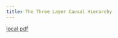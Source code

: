 ```yaml
---
title: The Three Layer Causal Hierarchy
---
```


[local pdf](../../../pdfs/The%20Three%20Layer%20Causal%20Hierarchy.pdf)